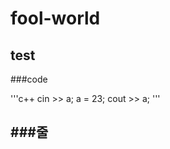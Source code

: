 # fool-world
## test
###code

'''c++
cin >> a;
a = 23;
cout >> a;
'''

###줄
-------------------------------------------------
